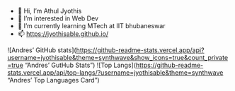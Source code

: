 - 👋 Hi, I’m Athul Jyothis
- 👀 I’m interested in Web Dev
- 🌱 I’m currently learning MTech at IIT bhubaneswar
- 📫 https://jyothisable.github.io/

![Andres’ GitHub stats](https://github-readme-stats.vercel.app/api?username=jyothisable&theme=synthwave&show_icons=true&count_private=true “Andres’ GutHub Stats”)
![Top Langs](https://github-readme-stats.vercel.app/api/top-langs/?username=jyothisable&theme=synthwave “Andres’ Top Languages Card”)
<!---
jyothisable/jyothisable is a ✨ special ✨ repository because its `README.md` (this file) appears on your GitHub profile.
You can click the Preview link to take a look at your changes.
--->
